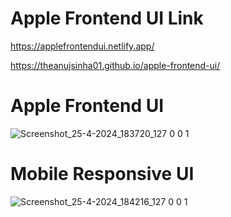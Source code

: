 <h1> Apple Frontend UI Link</h1>

https://applefrontendui.netlify.app/

https://theanujsinha01.github.io/apple-frontend-ui/

<h1> Apple Frontend UI </h1>

![Screenshot_25-4-2024_183720_127 0 0 1](https://github.com/theanujsinha01/apple-frontend-ui/assets/136606032/48e1c7dc-fd8e-4669-b810-ac98c775e772)

<h1> Mobile Responsive UI </h1>

![Screenshot_25-4-2024_184216_127 0 0 1](https://github.com/theanujsinha01/apple-frontend-ui/assets/136606032/ca2304de-fbbb-4103-a821-032dbfbf89f6)


